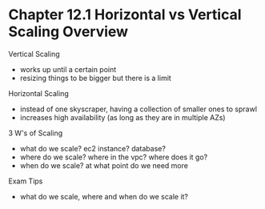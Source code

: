 # Chapter 12.1 Horizontal vs Vertical Scaling Overview

Vertical Scaling
- works up until a certain point
- resizing things to be bigger but there is a limit

Horizontal Scaling
- instead of one skyscraper, having a collection of smaller ones to sprawl
- increases high availability (as long as they are in multiple AZs)

3 W's of Scaling
- what do we scale? ec2 instance? database? 
- where do we scale? where in the vpc? where does it go?
- when do we scale? at what point do we need more

Exam Tips
- what do we scale, where and when do we scale it?